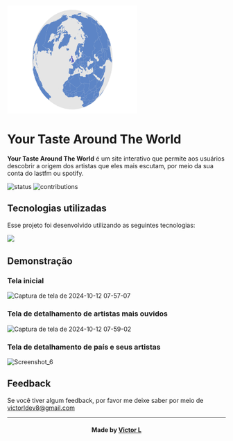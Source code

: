 
<img style='width:300px; height:250px;' src='https://github.com/vlopess/Your-Taste-Around-The-World/blob/master/src/assets/globe.png'></img>
<h1 align="left"><b>Your Taste Around The World</b></h1>

**Your Taste Around The World** é um site interativo que permite aos usuários descobrir a origem dos artistas que eles mais escutam, por meio da sua conta do lastfm ou spotify.

![status](https://img.shields.io/badge/status-desenvolvimento-brightgreen.svg?style=flat)
![contributions](https://img.shields.io/badge/contributions-welcome-brightgreen.svg?style=flat)



## Tecnologias utilizadas
Esse projeto foi desenvolvido utilizando as seguintes tecnologias:

![](https://skillicons.dev/icons?i=react,vite,idea)

## Demonstração

### Tela inicial
![Captura de tela de 2024-10-12 07-57-07](https://github.com/user-attachments/assets/cd58c05d-cca1-44c7-b6b7-95cb789c3212)

### Tela de detalhamento de artistas mais ouvidos
![Captura de tela de 2024-10-12 07-59-02](https://github.com/user-attachments/assets/d20feb44-4089-4dbb-9882-d05ab076b931)

### Tela de detalhamento de país e seus artistas
![Screenshot_6](https://github.com/user-attachments/assets/46ba33cf-3294-498c-a5be-6b68755dd5fe)



## Feedback

Se você tiver algum feedback, por favor me deixe saber por meio de victorldev8@gmail.com

---
<h4 align="center">
    Made by <a href="github.com/vlopess" target="_blank">Victor L</a>
</h4>
